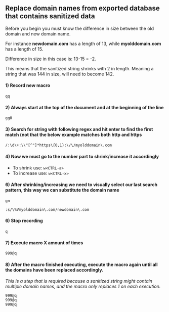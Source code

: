 ## Replace domain names from exported database that contains sanitized data

Before you begin you must know the difference in size between the old domain and new domain name.

For instance **newdomain.com** has a length of 13, while **myolddomain.com** has a length of 15.

Difference in size in this case is: 13-15 = -2.

This means that the sanitized string shrinks with 2 in length. Meaning a string that was 144 in size, will need to become 142.


#### 1) Record new macro
```
qq
```

#### 2) Always start at the top of the document and at the beginning of the line
```
gg0
```

#### 3) Search for string with following regex and hit enter to find the first match (not that the below example matches both http and https
```
/:\d\+:\\"[^"]*https\{0,1}:\/\/myolddomain\.com
```

#### 4) Now we must go to the number part to shrink/increase it accordingly
  - To shrink use: `w<CTRL-a>`
  - To increase use: `w<CTRL-x>`
  
#### 6) After shrinking/increasing we need to visually select our last search pattern, this way we can substitute the domain name

```gn```

```
:s/\%Vmyolddomain\.com/newdomain\.com
```

#### 6) Stop recording
```
q
```

#### 7) Execute macro X amount of times
```
999@q
```

#### 8) After the macro finished executing, execute the macro again until all the domains have been replaced accordingly.

_This is a step that is required because a sanitized string might contain multiple domain names, and the macro only replaces 1 on each execution._

```
999@q
999@q
999@q
```
